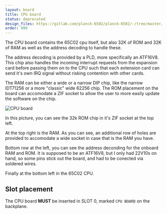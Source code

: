 ```yaml
---
layout: board
title: CPU board
status: deprecated
design_files: https://gitlab.com/planck-6502/planck-6502/-/tree/master/Hardware/proc_board
order: 999
---
```


The CPU board contains the 65C02 cpu itself, but also 32K of ROM and 32K of RAM as well as the address decoding to handle these.

The address decoding is provided by a PLD, more specifically an ATF16V8. This chip also handles the incoming interrupt requests from the expansion card before passing them on to the CPU such that each extension card can send it's own IRQ signal without risking contention with other cards.

The RAM can be either a wide or a narrow DIP chip, like the narrow IDT71256 or a more "classic" wide 62256 chip.
The ROM placement on the board can accomodate a ZIF socket to allow the user to more easily update the software on the chip.

![CPU board](/img/cpu_board.jpg)

In this picture, you can see the 32k ROM chip in it's ZIF socket at the top left.

At the top right is the RAM. As you can see, an additional row of holes are provided to accomodate a wide socket in case that is the RAM you have.

Bottom row at the left, you can see the address deconding for the onboard RAM and ROM. It is supposed to be an ATF16V8, but I only had 22V10s on hand, so some pins stick out the board, and had to be conected via soldered wires.

Finally at the bottom left in the 65C02 CPU.

## Slot placement

The CPU board **MUST** be inserted in SLOT 0, marked `CPU BOARD` on the backplane.